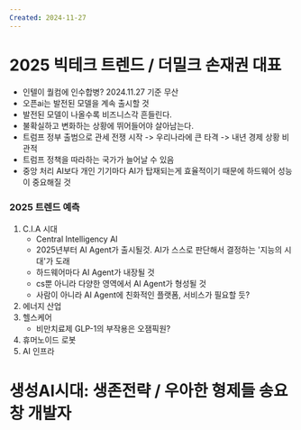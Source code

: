 ```yaml
---
Created: 2024-11-27
---
```

# 2025 빅테크 트렌드 / 더밀크 손재권 대표
- 인텔이 퀄컴에 인수합병? 2024.11.27 기준 무산
- 오픈ai는 발전된 모델을 계속 출시할 것
- 발전된 모델이 나올수록 비즈니스각 흔들린다.
- 불확실하고 변화하는 상황에 뛰어들어야 살아남는다.
- 트럼프 정부 출범으로 관세 전쟁 시작 -> 우리나라에 큰 타격 -> 내년 경제 상황 비관적
- 트럼프 정책을 따라하는 국가가 늘어날 수 있음
- 중앙 처리 AI보다 개인 기기마다 AI가 탑재되는게 효율적이기 때문에 하드웨어 성능이 중요해질 것
### 2025 트렌드 예측
1. C.I.A 시대
	- Central Intelligency AI
	- 2025년부터 AI Agent가 출시될것. AI가 스스로 판단해서 결정하는 '지능의 시대'가 도래
	- 하드웨어마다 AI Agent가 내장될 것
	- cs뿐 아니라 다양한 영역에서 AI Agent가 형성될 것
	- 사람이 아니라 AI Agent에 친화적인 플랫폼, 서비스가 필요할 듯?
2. 에너지 산업
3. 헬스케어
	- 비만치료제 GLP-1의 부작용은 오잼픽원?
4. 휴머노이드 로봇
5. AI 인프라
# 생성AI시대: 생존전략 / 우아한 형제들 송요창 개발자
